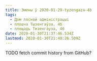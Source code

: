 ```yaml
---
title: Змены ў 2020-01-29-tyzengaza-4b
tags:
  - Дом лясной адміністрацыі
  - плошча Тызенгаўза, 4б
  - площадь Тизенгауза, 4б
date: 2020-01-30T21:37:46.534Z
lastmod: 2020-01-30T21:40:26.509Z
---
```


TODO fetch commit history from GitHub?
